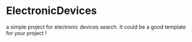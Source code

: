 # ElectronicDevices
a simple project for electronic devices search. It could be a good template for your project ! 
